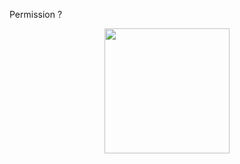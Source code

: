Permission ? 
<div align="center">
  <img height="200" src="https://morty.ononoki.org/?mortyurl=https%3A%2F%2Flh3.googleusercontent.com%2F-MjsGuAYFTbc%2FUVjjtsjE9bI%2FAAAAAAAAW0M%2F7qTVKnYcMoI%2Fs640%2FVLC-00007.png"  />
</div>

###
